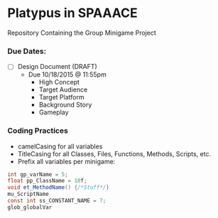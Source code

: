 # Platypus in SPAAACE
Repository Containing the Group Minigame Project

### Due Dates:
- [ ] Design Document (DRAFT)
  - Due 10/18/2015 @ 11:55pm
      - High Concept
      - Target Audience
      - Target Platform
      - Background Story
      - Gameplay

### Coding Practices
- camelCasing for all variables
- TitleCasing for all Classes, Files, Functions, Methods, Scripts, etc.
- Prefix all variables per minigame:
```C#
int gp_varName = 5;
float pp_ClassName = 10f;
void et_MethodName() {/*Stuff*/}
mu_ScriptName
const int ss_CONSTANT_NAME = 7;
glob_globalVar
```
